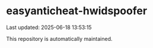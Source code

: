 # easyanticheat-hwidspoofer

Last updated: 2025-06-18 13:53:15

This repository is automatically maintained.

